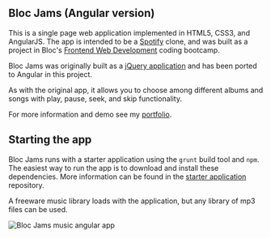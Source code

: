 ## Bloc Jams (Angular version)

This is a single page web application implemented in HTML5, CSS3, and AngularJS. The app is intended to be a [Spotify](https://www.spotify.com/us/) clone, and was built as a project in Bloc's [Frontend Web Development](https://www.bloc.io/frontend-development-bootcamp) coding bootcamp. 

Bloc Jams was originally built as a [jQuery application](https://github.com/orlando21/bloc-jams) and has been ported to Angular in this project.

As with the original app, it allows you to choose among different albums and songs with play, pause, seek, and skip functionality.

For more information and demo see my [portfolio](http://developer.textlogic.ch/portfolio/1-blocjams.html).

## Starting the app
Bloc Jams runs with a starter application using the `grunt` build tool and `npm`. The easiest way to run the app is to download and install these dependencies. More information can be found in the [starter application](https://github.com/Bloc/bloc-frontend-project-starter) repository.

A freeware music library loads with the application, but any library of mp3 files can be used.

![Bloc Jams music angular app](http://i.imgur.com/8YWAmnX.png)
